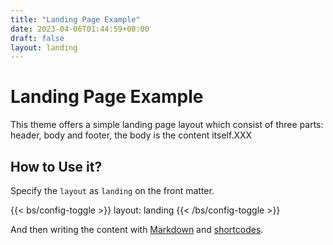 ```yaml
---
title: "Landing Page Example"
date: 2023-04-06T01:44:59+08:00
draft: false
layout: landing
---
```


# Landing Page Example

This theme offers a simple landing page layout which consist of three parts: header, body and footer, the body is the content itself.XXX

## How to Use it?

Specify the `layout` as `landing` on the front matter.

{{< bs/config-toggle >}}
layout: landing
{{< /bs/config-toggle >}}

And then writing the content with [Markdown](https://hbstack.dev/en/docs/content/markdown-syntax/) and [shortcodes](https://hbstack.dev/en/docs/content/shortcodes/).
